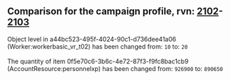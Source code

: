 ## Comparison for the campaign profile, rvn: [2102](https://github.com/PRO100KatYT/FortniteProfileRevisions/tree/main/profiles/campaign/2102%20campaign.json)-[2103](https://github.com/PRO100KatYT/FortniteProfileRevisions/tree/main/profiles/campaign/2103%20campaign.json)

Object level in a44bc523-495f-4024-90c1-d736dee41a06 (Worker:workerbasic_vr_t02) has been changed from: `10` to: `20`
<br><br>
The quantity of item 0f5e70c6-3b6c-4e72-87f3-f9fc8bac1cb9 (AccountResource:personnelxp) has been changed from: `926900` to: `890650`
<br><br>
